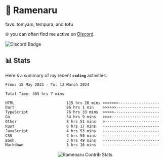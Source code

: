 # 🍜 Ramenaru
favs: tomyam, tempura, and tofu

🌐 you can often find me active on [Discord](https://discordapp.com/users/503291004200157185).

![Discord Badge](https://dcbadge.vercel.app/api/shield/503291004200157185)

## 📊 Stats

Here's a summary of my recent **`coding`** activities:

<!--START_SECTION:waka-->

```txt
From: 15 May 2023 - To: 13 March 2024

Total Time: 385 hrs 7 mins

HTML                       115 hrs 28 mins >>>>>>>------------------   29.98 %
Dart                       86 hrs 1 min    >>>>>>-------------------   22.34 %
TypeScript                 76 hrs 33 mins  >>>>>--------------------   19.88 %
Go                         54 hrs 9 mins   >>>>---------------------   14.06 %
Other                      8 hrs 51 mins   >------------------------   02.30 %
Rust                       6 hrs 17 mins   -------------------------   01.63 %
JavaScript                 4 hrs 53 mins   -------------------------   01.27 %
CSS                        4 hrs 50 mins   -------------------------   01.26 %
Bash                       3 hrs 49 mins   -------------------------   00.99 %
Markdown                   3 hrs 16 mins   -------------------------   00.85 %
```

<!--END_SECTION:waka-->

<div style="text-align: center;">
   <img align="center" src="https://github-readme-streak-stats.herokuapp.com/?user=Ramenaru&theme=dark&card_width=520" alt="Ramenaru Contrib Stats" />
</div>

